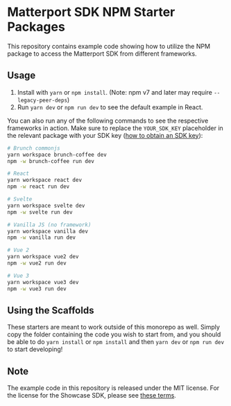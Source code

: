 # Matterport SDK NPM Starter Packages

This repository contains example code showing how to utilize the NPM package to access the Matterport SDK from different frameworks.

## Usage

1. Install with `yarn` or `npm install`. (Note: npm v7 and later may require `--legacy-peer-deps`)
1. Run `yarn dev` or `npm run dev` to see the default example in React.

You can also run any of the following commands to see the respective frameworks in action. Make sure to replace the `YOUR_SDK_KEY` placeholder in the relevant package with your SDK key ([how to obtain an SDK key](https://matterport.github.io/showcase-sdk/sdk_home.html#how-do-i-obtain-an-sdk-key)):

```sh
# Brunch commonjs
yarn workspace brunch-coffee dev
npm -w brunch-coffee run dev

# React
yarn workspace react dev
npm -w react run dev

# Svelte
yarn workspace svelte dev
npm -w svelte run dev

# Vanilla JS (no framework)
yarn workspace vanilla dev
npm -w vanilla run dev

# Vue 2
yarn workspace vue2 dev
npm -w vue2 run dev

# Vue 3
yarn workspace vue3 dev
npm -w vue3 run dev
```

## Using the Scaffolds

These starters are meant to work outside of this monorepo as well. Simply copy the folder containing the code you wish to start from, and you should be able to do `yarn install` or `npm install` and then `yarn dev` or `npm run dev` to start developing!

## Note

The example code in this repository is released under the MIT license. For the license for the Showcase SDK, please see [these terms](https://matterport.com/legal/platform-subscription-agreement).
